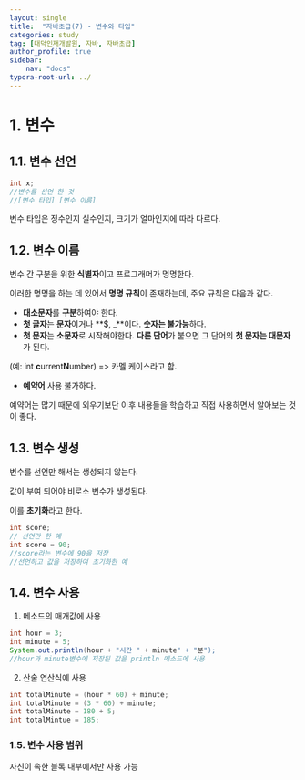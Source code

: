 ```yaml
---
layout: single
title:  "자바초급(7) - 변수와 타입"
categories: study
tag: [대덕인재개발원, 자바, 자바초급]
author_profile: true
sidebar:
    nav: "docs"
typora-root-url: ../
---
```




# 1. 변수

 

## 1.1. 변수 선언

```java
int x;
//변수를 선언 한 것
//[변수 타입] [변수 이름]
```

변수 타입은 정수인지 실수인지, 크기가 얼마인지에 따라 다르다.





## 1.2. 변수 이름

변수 간 구분을 위한 **식별자**이고 프로그래머가 명명한다.

이러한 명명을 하는 데 있어서 **명명 규칙**이 존재하는데, 주요 규칙은 다음과 같다.

- **대소문자**를 **구분**하여야 한다.
- **첫 글자**는 **문자**이거나 **$, _**이다.  **숫자는 불가능**하다.
- **첫 문자**는 **소문자**로 시작해야한다. **다른 단어**가 붙으면 그 단어의 **첫 문자는 대문자**가 된다.

(예: int **c**urrent**N**umber) => 카멜 케이스라고 함.

- **예약어** 사용 불가하다.

예약어는 많기 때문에 외우기보단 이후 내용들을 학습하고 직접 사용하면서 알아보는 것이 좋다.



## 1.3. 변수 생성

변수를 선언만 해서는 생성되지 않는다.

값이 부여 되어야 비로소 변수가 생성된다.

이를 **초기화**라고 한다.

```java
int score;
// 선언만 한 예
int score = 90;
//score라는 변수에 90을 저장
//선언하고 값을 저장하여 초기화한 예
```



## 1.4. 변수 사용

1. 메소드의 매개값에 사용

```java
int hour = 3;
int minute = 5;
System.out.println(hour + "시간 " + minute" + "분");
//hour과 minute변수에 저장된 값을 println 메소드에 사용
```

2. 산술 연산식에 사용

```java
int totalMinute = (hour * 60) + minute;
int totalMinute = (3 * 60) + minute;
int totalMinute = 180 + 5;
int totalMintue = 185;
```

### 1.5. 변수 사용 범위

자신이 속한 블록 내부에서만 사용 가능
